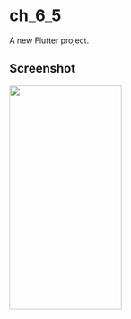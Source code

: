 # ch_6_5

A new Flutter project.

## Screenshot

<img src="https://user-images.githubusercontent.com/111499824/222436431-30a36531-9c93-4947-8cd8-20ee47c0f1e4.png" alt="" data-canonical-src="https://gyazo.com/eb5c5741b6a9a16c692170a41a49c858.png" width="200" height="400" />

